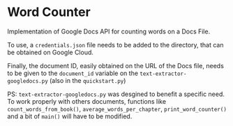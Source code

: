 # Word Counter
Implementation of Google Docs API for counting words on a Docs File.

To use, a `credentials.json` file needs to be added to the directory, that can be obtained on Google Cloud.

Finally, the document ID, easily obtained on the URL of the Docs file, needs to be given to the `document_id` variable on the `text-extractor-googledocs.py` (also in the `quickstart.py`)

PS: `text-extractor-googledocs.py` was desgined to benefit a specific need. To work properly with others documents, functions like `count_words_from_book()`, `average_words_per_chapter`, `print_word_counter()` and a bit of `main()` will have to be modified.

